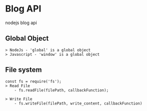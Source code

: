 # Blog API
 nodejs blog api

## Global Object
    > NodeJs - 'global' is a global object
    > Javascript - 'window' is a global object

## File system
    const fs = require('fs');
    > Read File
        - fs.readFile(filePath, callbackFunction);

    > Write File 
        - fs.writeFile(filePath, write_content, callbackFunction)